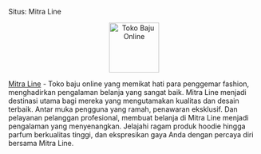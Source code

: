 Situs: Mitra Line

<center><img src="https://mitraline.id/wp-content/uploads/2023/03/wp-1678014670471-e1690974235191.jpg"width="100" height="100"alt="Toko Baju Online"></center>

<a href="https://www.mitraline.id" rel="dofollow">Mitra Line</a> - Toko baju online yang memikat hati para penggemar fashion, menghadirkan pengalaman belanja yang sangat baik. Mitra Line menjadi destinasi utama bagi mereka yang mengutamakan kualitas dan desain terbaik. Antar muka pengguna yang ramah, penawaran eksklusif. Dan pelayanan pelanggan profesional, membuat belanja di Mitra Line menjadi pengalaman yang menyenangkan. Jelajahi ragam produk hoodie hingga parfum berkualitas tinggi, dan ekspresikan gaya Anda dengan percaya diri bersama Mitra Line.
